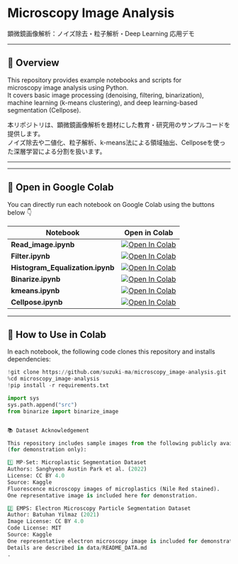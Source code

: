 # Microscopy Image Analysis  
顕微鏡画像解析：ノイズ除去・粒子解析・Deep Learning 応用デモ

---

## 🧭 Overview

This repository provides example notebooks and scripts for  
microscopy image analysis using Python.  
It covers basic image processing (denoising, filtering, binarization),  
machine learning (k-means clustering), and deep learning-based segmentation (Cellpose).

本リポジトリは、顕微鏡画像解析を題材にした教育・研究用のサンプルコードを提供します。  
ノイズ除去や二値化、粒子解析、k-means法による領域抽出、Cellposeを使った深層学習による分割を扱います。

---


---

## 🚀 Open in Google Colab

You can directly run each notebook on Google Colab using the buttons below 👇

| Notebook | Open in Colab |
|-----------|----------------|
| **Read_image.ipynb** | [![Open In Colab](https://colab.research.google.com/assets/colab-badge.svg)](https://colab.research.google.com/github/suzuki-ma/microscopy_image-analysis/blob/main/notebooks/Read_image.ipynb) |
| **Filter.ipynb** | [![Open In Colab](https://colab.research.google.com/assets/colab-badge.svg)](https://colab.research.google.com/github/suzuki-ma/microscopy_image-analysis/blob/main/notebooks/Filter.ipynb) |
| **Histogram_Equalization.ipynb** | [![Open In Colab](https://colab.research.google.com/assets/colab-badge.svg)](https://colab.research.google.com/github/suzuki-ma/microscopy_image-analysis/blob/main/notebooks/Histogram_Equalization.ipynb) |
| **Binarize.ipynb** | [![Open In Colab](https://colab.research.google.com/assets/colab-badge.svg)](https://colab.research.google.com/github/suzuki-ma/microscopy_image-analysis/blob/main/notebooks/Binarize.ipynb) |
| **kmeans.ipynb** | [![Open In Colab](https://colab.research.google.com/assets/colab-badge.svg)](https://colab.research.google.com/github/suzuki-ma/microscopy_image-analysis/blob/main/notebooks/kmeans.ipynb) |
| **Cellpose.ipynb** | [![Open In Colab](https://colab.research.google.com/assets/colab-badge.svg)](https://colab.research.google.com/github/suzuki-ma/microscopy_image-analysis/blob/main/notebooks/Cellpose.ipynb) |

---

## 🧩 How to Use in Colab

In each notebook, the following code clones this repository and installs dependencies:

```python
!git clone https://github.com/suzuki-ma/microscopy_image-analysis.git
%cd microscopy_image-analysis
!pip install -r requirements.txt

import sys
sys.path.append("src")
from binarize import binarize_image


📚 Dataset Acknowledgement

This repository includes sample images from the following publicly available datasets
(for demonstration only):

1️⃣ MP-Set: Microplastic Segmentation Dataset
Authors: Sanghyeon Austin Park et al. (2022)
License: CC BY 4.0
Source: Kaggle
Fluorescence microscopy images of microplastics (Nile Red stained).
One representative image is included here for demonstration.

2️⃣ EMPS: Electron Microscopy Particle Segmentation Dataset
Author: Batuhan Yilmaz (2021)
Image License: CC BY 4.0
Code License: MIT
Source: Kaggle
One representative electron microscopy image is included for demonstration.
Details are described in data/README_DATA.md
.


